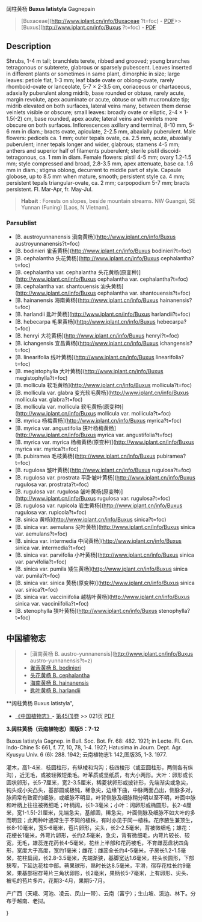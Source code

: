 阔柱黄杨 **Buxus latistyla** Gagnepain

> [Buxaceae](http://www.iplant.cn/info/Buxaceae ?t=foc) - [PDF](http://iplant.cn/foc/pdf/Buxaceae.pdf)>>[Buxus](http://www.iplant.cn/info/Buxus ?t=foc) - [PDF](http://www.iplant.cn/foc/pdf/Buxus.pdf)

## Description

Shrubs, 1-4 m tall; branchlets terete, ribbed and grooved; young branches tetragonous or subterete, glabrous or sparsely pubescent. Leaves inserted in different plants or sometimes in same plant, dimorphic in size; large leaves: petiole flat, 1-3 mm; leaf blade ovate or oblong-ovate, rarely rhomboid-ovate or lanceolate, 5-7 × 2-3.5 cm, coriaceous or chartaceous, adaxially puberulent along midrib, base rounded or obtuse, rarely acute, margin revolute, apex acuminate or acute, obtuse or with mucronulate tip; midrib elevated on both surfaces, lateral veins many, between them dense veinlets visible or obscure; small leaves: broadly ovate or elliptic, 2-4 × 1-1.5(-2) cm, base rounded, apex acute; lateral veins and veinlets more obscure on both surfaces. Inflorescences axillary and terminal, 8-10 mm, 5-6 mm in diam.; bracts ovate, apiculate, 2-2.5 mm, abaxially puberulent. Male flowers: pedicels ca. 1 mm; outer tepals ovate, ca. 2.5 mm, acute, abaxially puberulent; inner tepals longer and wider, glabrous; stamens 4-5 mm; anthers and superior half of filaments puberulent; sterile pistil discoid-tetragonous, ca. 1 mm in diam. Female flowers: pistil 4-5 mm; ovary 1.2-1.5 mm; style compressed and broad, 2.8-3.5 mm, apex attenuate, base ca. 1.6 mm in diam.; stigma oblong, decurrent to middle part of style. Capsule globose, up to 8.5 mm when mature, smooth; persistent style ca. 4 mm; persistent tepals triangular-ovate, ca. 2 mm; carpopodium 5-7 mm; bracts persistent. Fl. Mar-Apr, fr. May-Jul.

> **Habait** : 
> Forests on slopes, beside mountain streams. NW Guangxi, SE Yunnan (Funing) [Laos, N Vietnam].

### Parsublist

* [B.  austroyunnanensis  滇南黄杨](http://www.iplant.cn/info/Buxus austroyunnanensis?t=foc)
* [B.  bodinieri  雀舌黄杨](http://www.iplant.cn/info/Buxus bodinieri?t=foc)
* [B.  cephalantha  头花黄杨](http://www.iplant.cn/info/Buxus cephalantha?t=foc)
* [B.  cephalantha var. cephalantha  头花黄杨(原变种)](http://www.iplant.cn/info/Buxus cephalantha var. cephalantha?t=foc)
* [B.  cephalantha var. shantouensis  汕头黄杨](http://www.iplant.cn/info/Buxus cephalantha var. shantouensis?t=foc)
* [B.  hainanensis  海南黄杨](http://www.iplant.cn/info/Buxus hainanensis?t=foc)
* [B.  harlandii  匙叶黄杨](http://www.iplant.cn/info/Buxus harlandii?t=foc)
* [B.  hebecarpa  毛果黄杨](http://www.iplant.cn/info/Buxus hebecarpa?t=foc)
* [B.  henryi  大花黄杨](http://www.iplant.cn/info/Buxus henryi?t=foc)
* [B.  ichangensis  宜昌黄杨](http://www.iplant.cn/info/Buxus ichangensis?t=foc)
* [B.  linearifolia  线叶黄杨](http://www.iplant.cn/info/Buxus linearifolia?t=foc)
* [B.  megistophylla  大叶黄杨](http://www.iplant.cn/info/Buxus megistophylla?t=foc)
* [B.  mollicula  软毛黄杨](http://www.iplant.cn/info/Buxus mollicula?t=foc)
* [B.  mollicula var. glabra  变光软毛黄杨](http://www.iplant.cn/info/Buxus mollicula var. glabra?t=foc)
* [B.  mollicula var. mollicula  软毛黄杨(原变种)](http://www.iplant.cn/info/Buxus mollicula var. mollicula?t=foc)
* [B.  myrica  杨梅黄杨](http://www.iplant.cn/info/Buxus myrica?t=foc)
* [B.  myrica var. angustifolia  狭叶杨梅黄杨](http://www.iplant.cn/info/Buxus myrica var. angustifolia?t=foc)
* [B.  myrica var. myrica  杨梅黄杨(原变种)](http://www.iplant.cn/info/Buxus myrica var. myrica?t=foc)
* [B.  pubiramea  毛枝黄杨](http://www.iplant.cn/info/Buxus pubiramea?t=foc)
* [B.  rugulosa  皱叶黄杨](http://www.iplant.cn/info/Buxus rugulosa?t=foc)
* [B.  rugulosa var. prostrata  平卧皱叶黄杨](http://www.iplant.cn/info/Buxus rugulosa var. prostrata?t=foc)
* [B.  rugulosa var. rugulosa  皱叶黄杨(原变种)](http://www.iplant.cn/info/Buxus rugulosa var. rugulosa?t=foc)
* [B.  rugulosa var. rupicola  岩生黄杨](http://www.iplant.cn/info/Buxus rugulosa var. rupicola?t=foc)
* [B.  sinica  黄杨](http://www.iplant.cn/info/Buxus sinica?t=foc)
* [B.  sinica var. aemulans  尖叶黄杨](http://www.iplant.cn/info/Buxus sinica var. aemulans?t=foc)
* [B.  sinica var. intermedia  中间黄杨](http://www.iplant.cn/info/Buxus sinica var. intermedia?t=foc)
* [B.  sinica var. parvifolia  小叶黄杨](http://www.iplant.cn/info/Buxus sinica var. parvifolia?t=foc)
* [B.  sinica var. pumila  矮生黄杨](http://www.iplant.cn/info/Buxus sinica var. pumila?t=foc)
* [B.  sinica var. sinica  黄杨(原变种)](http://www.iplant.cn/info/Buxus sinica var. sinica?t=foc)
* [B.  sinica var. vacciniifolia  越桔叶黄杨](http://www.iplant.cn/info/Buxus sinica var. vacciniifolia?t=foc)
* [B.  stenophylla  狭叶黄杨](http://www.iplant.cn/info/Buxus stenophylla?t=foc)

## 中国植物志

> * [滇南黄杨  B.  austro-yunnanensis](http://www.iplant.cn/info/Buxus austro-yunnanensis?t=z)
> * [雀舌黄杨  B.  bodinieri](Buxus-bodinieri-雀舌黄杨.md)
> * [头花黄杨  B.  cephalantha](Buxus-cephalantha-头花黄杨.md)
> * [海南黄杨  B.  hainanensis](Buxus-hainanensis-海南黄杨.md)
> * [匙叶黄杨  B.  harlandii](Buxus-harlandii-匙叶黄杨.md)

**阔柱黄杨 Buxus latistyla",

* [《中国植物志》](http://www.iplant.cn/frps)- [第45(1)卷](http://www.iplant.cn/frps/vol/45(1)) >> 021页 [PDF](http://www.iplant.cn/frps/pdf/45(1)/021a.PDF)

**3.阔柱黄杨（云南植物志）图版5：7-12**

Buxus latistyla Gagnep. in Bull. Soc. Bot. Fr. 68: 482. 1921; in Lecte. Fl. Gen. Indo-Chine 5: 661, f. 77, 10, 78, 1-4. 1927; Hatusima in Journ. Dept. Agr. Kyusyu Univ. 6 (6): 288. 1942; 云南植物志1: 142,图版35, 1-3. 1977.

灌木，高1-4米．枝圆柱形，有纵棱和沟沟；枝四棱形（或亚圆柱形，两侧各有纵沟），近无毛，或被轻微短柔毛。叶革质或坚纸质，有大小两形。大叶：卵形或长圆状卵形，长5-7厘米，宽2-3.5厘米，稀菱状卵形或披针形，先端渐尖或急尖，钝头或小尖凸头，基部圆或极钝，稀急尖，边缘下曲，中脉两面凸出，侧脉多对，脉间常有致密的细脉，或细脉不明显，叶背侧脉及细脉稍分明以至不明，叶面中脉和叶柄上往往被微细毛；叶柄阔，长1-3毫米；小叶：阔卵形或椭圆形，长2-4厘米，宽1-1.5(-2)厘米，先端急尖，基部圆，稀急尖，叶面侧脉及细脉不如大叶的多而明显；此两种叶通常生于不同的植株，有时亦见于同一植株。花序腋生兼顶生，长8-10毫米，宽5-6毫米，苞片卵形，尖头，长2-2.5毫米，背被微细毛；雄花：花梗长1毫米，外萼片卵形，长约2.5毫米，急尖，背有微细毛，内萼片较长、较宽，无毛，雄蕊连花药长4-5毫米，花丝上半部和花药被毛，不育雌蕊盘状四角形，宽度大于高度，宽约1毫米；雌花：雌蕊全长约4-5毫米，子房长1.2-1.5毫米，花柱扁阔，长2.8-3.5毫米，先端渐狭，基脚宽达1.6毫米，柱头长圆形，下部狭窄，下延达花柱中部。蒴果球形，熟时长达8.5毫米，平滑，宿存花柱长约9毫米，果基部宿存萼片三角状卵形，长2毫米，果柄长5-7毫米，上有卵形、尖头、被毛的苞片多片。花期3-4月，果期5-7月。

产广西（天峨、河池、凌云、凤山一带〕、云南（富宁）；生山坡、溪边、林下。分布于越南、老挝。

}
